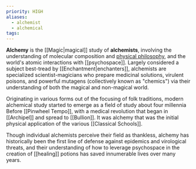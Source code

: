 ```yaml
---
priority: HIGH
aliases:
  - alchemist
  - alchemical
tags:
---
```

**Alchemy** is the [[Magic|magical]] study of **alchemists**, involving the understanding of molecular composition and [physical philosophy](https://en.wikipedia.org/wiki/Natural_philosophy), and the world's atomic interactions with [[psychospace]]. Largely considered a subject best-tread by [[Enchantment|enchanters]], alchemists are specialized scientist-magicians who prepare medicinal solutions, virulent poisons, and powerful mutagens (collectively known as "chemics") via their understanding of both the magical and non-magical world.

Originating in various forms out of the focusing of folk traditions, modern alchemical study started to emerge as a field of study about four millennia Before [[Pinwheel Tempo]], with a medical revolution that began in [[Archipel]] and spread to [[Bullion]]. It was alchemy that was the initial physical application of the various [[Classical Schools]].

Though individual alchemists perceive their field as thankless, alchemy has historically been the first line of defense against epidemics and virological threats, and their understanding of how to leverage psychospace in the creation of [[healing]] potions has saved innumerable lives over many years.
